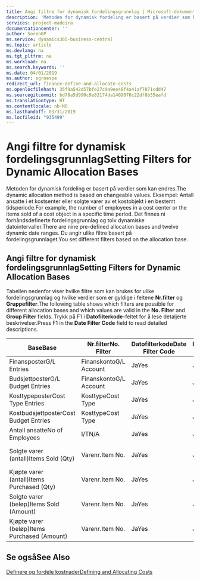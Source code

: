 ```yaml
---
title: Angi filtre for dynamisk fordelingsgrunnlag | Microsoft-dokumentasjon
description: 'Metoden for dynamisk fordeling er basert på verdier som kan endres. Eksempel: Antall ansatte i et kostsenter eller solgte varer av et kostobjekt i en bestemt tidsperiode. Det finnes ni forhåndsdefinerte fordelingsgrunnlag og tolv dynamiske datointervaller. Du angir ulike filtre basert på fordelingsgrunnlaget.'
services: project-madeira
documentationcenter: ''
author: SorenGP
ms.service: dynamics365-business-central
ms.topic: article
ms.devlang: na
ms.tgt_pltfrm: na
ms.workload: na
ms.search.keywords: ''
ms.date: 04/01/2019
ms.author: sgroespe
redirect_url: finance-define-and-allocate-costs
ms.openlocfilehash: 35f9a542d57bfe27c9a9ee48f4a41af7071cdd47
ms.sourcegitcommit: bd78a5d990c9e83174da1409076c22df8b35eafd
ms.translationtype: HT
ms.contentlocale: nb-NO
ms.lasthandoff: 03/31/2019
ms.locfileid: "935499"
---
```

# <a name="setting-filters-for-dynamic-allocation-bases"></a><span data-ttu-id="40d61-106">Angi filtre for dynamisk fordelingsgrunnlag</span><span class="sxs-lookup"><span data-stu-id="40d61-106">Setting Filters for Dynamic Allocation Bases</span></span>
<span data-ttu-id="40d61-107">Metoden for dynamisk fordeling er basert på verdier som kan endres.</span><span class="sxs-lookup"><span data-stu-id="40d61-107">The dynamic allocation method is based on changeable values.</span></span> <span data-ttu-id="40d61-108">Eksempel: Antall ansatte i et kostsenter eller solgte varer av et kostobjekt i en bestemt tidsperiode.</span><span class="sxs-lookup"><span data-stu-id="40d61-108">For example, the number of employees in a cost center or the items sold of a cost object in a specific time period.</span></span> <span data-ttu-id="40d61-109">Det finnes ni forhåndsdefinerte fordelingsgrunnlag og tolv dynamiske datointervaller.</span><span class="sxs-lookup"><span data-stu-id="40d61-109">There are nine pre-defined allocation bases and twelve dynamic date ranges.</span></span> <span data-ttu-id="40d61-110">Du angir ulike filtre basert på fordelingsgrunnlaget.</span><span class="sxs-lookup"><span data-stu-id="40d61-110">You set different filters based on the allocation base.</span></span>  

## <a name="setting-filters-for-dynamic-allocation-bases"></a><span data-ttu-id="40d61-111">Angi filtre for dynamisk fordelingsgrunnlag</span><span class="sxs-lookup"><span data-stu-id="40d61-111">Setting Filters for Dynamic Allocation Bases</span></span>  
 <span data-ttu-id="40d61-112">Tabellen nedenfor viser hvilke filtre som kan brukes for ulike fordelingsgrunnlag og hvilke verdier som er gyldige i feltene **Nr.filter** og **Gruppefilter**.</span><span class="sxs-lookup"><span data-stu-id="40d61-112">The following table shows which filters are possible for different allocation bases and which values are valid in the **No. Filter** and **Group Filter** fields.</span></span> <span data-ttu-id="40d61-113">Trykk på F1 i **Datofilterkode**-feltet for å lese detaljerte beskrivelser.</span><span class="sxs-lookup"><span data-stu-id="40d61-113">Press F1 in the **Date Filter Code** field to read detailed descriptions.</span></span>  

|<span data-ttu-id="40d61-114">**Base**</span><span class="sxs-lookup"><span data-stu-id="40d61-114">**Base**</span></span>|<span data-ttu-id="40d61-115">**Nr.filter**</span><span class="sxs-lookup"><span data-stu-id="40d61-115">**No. Filter**</span></span>|<span data-ttu-id="40d61-116">**Datofilterkode**</span><span class="sxs-lookup"><span data-stu-id="40d61-116">**Date Filter Code**</span></span>|<span data-ttu-id="40d61-117">**Kostsenterfilter**</span><span class="sxs-lookup"><span data-stu-id="40d61-117">**Cost Center Filter**</span></span>|<span data-ttu-id="40d61-118">**Kostobjektfilter**</span><span class="sxs-lookup"><span data-stu-id="40d61-118">**Cost Object Filter**</span></span>|<span data-ttu-id="40d61-119">**Gruppefilter**</span><span class="sxs-lookup"><span data-stu-id="40d61-119">**Group Filter**</span></span>|  
|--------------|----------------------------------------|----------------------------------------------|------------------------------------------------|------------------------------------------------|------------------------------------------|  
|<span data-ttu-id="40d61-120">Finansposter</span><span class="sxs-lookup"><span data-stu-id="40d61-120">G/L Entries</span></span>|<span data-ttu-id="40d61-121">Finanskonto</span><span class="sxs-lookup"><span data-stu-id="40d61-121">G/L Account</span></span>|<span data-ttu-id="40d61-122">Ja</span><span class="sxs-lookup"><span data-stu-id="40d61-122">Yes</span></span>|<span data-ttu-id="40d61-123">Ja</span><span class="sxs-lookup"><span data-stu-id="40d61-123">Yes</span></span>|<span data-ttu-id="40d61-124">Ja</span><span class="sxs-lookup"><span data-stu-id="40d61-124">Yes</span></span>|<span data-ttu-id="40d61-125">I/T</span><span class="sxs-lookup"><span data-stu-id="40d61-125">N/A</span></span>|  
|<span data-ttu-id="40d61-126">Budsjettposter</span><span class="sxs-lookup"><span data-stu-id="40d61-126">G/L Budget Entries</span></span>|<span data-ttu-id="40d61-127">Finanskonto</span><span class="sxs-lookup"><span data-stu-id="40d61-127">G/L Account</span></span>|<span data-ttu-id="40d61-128">Ja</span><span class="sxs-lookup"><span data-stu-id="40d61-128">Yes</span></span>|<span data-ttu-id="40d61-129">Ja</span><span class="sxs-lookup"><span data-stu-id="40d61-129">Yes</span></span>|<span data-ttu-id="40d61-130">Ja</span><span class="sxs-lookup"><span data-stu-id="40d61-130">Yes</span></span>|<span data-ttu-id="40d61-131">Budsjettnavn</span><span class="sxs-lookup"><span data-stu-id="40d61-131">G/L Budget Name</span></span>|  
|<span data-ttu-id="40d61-132">Kosttypeposter</span><span class="sxs-lookup"><span data-stu-id="40d61-132">Cost Type Entries</span></span>|<span data-ttu-id="40d61-133">Kosttype</span><span class="sxs-lookup"><span data-stu-id="40d61-133">Cost Type</span></span>|<span data-ttu-id="40d61-134">Ja</span><span class="sxs-lookup"><span data-stu-id="40d61-134">Yes</span></span>|<span data-ttu-id="40d61-135">Ja</span><span class="sxs-lookup"><span data-stu-id="40d61-135">Yes</span></span>|<span data-ttu-id="40d61-136">Ja</span><span class="sxs-lookup"><span data-stu-id="40d61-136">Yes</span></span>|<span data-ttu-id="40d61-137">I/T</span><span class="sxs-lookup"><span data-stu-id="40d61-137">N/A</span></span>|  
|<span data-ttu-id="40d61-138">Kostbudsjettposter</span><span class="sxs-lookup"><span data-stu-id="40d61-138">Cost Budget Entries</span></span>|<span data-ttu-id="40d61-139">Kosttype</span><span class="sxs-lookup"><span data-stu-id="40d61-139">Cost Type</span></span>|<span data-ttu-id="40d61-140">Ja</span><span class="sxs-lookup"><span data-stu-id="40d61-140">Yes</span></span>|<span data-ttu-id="40d61-141">Ja</span><span class="sxs-lookup"><span data-stu-id="40d61-141">Yes</span></span>|<span data-ttu-id="40d61-142">Ja</span><span class="sxs-lookup"><span data-stu-id="40d61-142">Yes</span></span>|<span data-ttu-id="40d61-143">Budsjettnavn</span><span class="sxs-lookup"><span data-stu-id="40d61-143">Budget Name</span></span>|  
|<span data-ttu-id="40d61-144">Antall ansatte</span><span class="sxs-lookup"><span data-stu-id="40d61-144">No of Employees</span></span>|<span data-ttu-id="40d61-145">I/T</span><span class="sxs-lookup"><span data-stu-id="40d61-145">N/A</span></span>|<span data-ttu-id="40d61-146">Ja</span><span class="sxs-lookup"><span data-stu-id="40d61-146">Yes</span></span>|<span data-ttu-id="40d61-147">Ja</span><span class="sxs-lookup"><span data-stu-id="40d61-147">Yes</span></span>|<span data-ttu-id="40d61-148">Ja</span><span class="sxs-lookup"><span data-stu-id="40d61-148">Yes</span></span>|<span data-ttu-id="40d61-149">I/T</span><span class="sxs-lookup"><span data-stu-id="40d61-149">N/A</span></span>|  
|<span data-ttu-id="40d61-150">Solgte varer (antall)</span><span class="sxs-lookup"><span data-stu-id="40d61-150">Items Sold (Qty)</span></span>|<span data-ttu-id="40d61-151">Varenr.</span><span class="sxs-lookup"><span data-stu-id="40d61-151">Item No.</span></span>|<span data-ttu-id="40d61-152">Ja</span><span class="sxs-lookup"><span data-stu-id="40d61-152">Yes</span></span>|<span data-ttu-id="40d61-153">Ja</span><span class="sxs-lookup"><span data-stu-id="40d61-153">Yes</span></span>|<span data-ttu-id="40d61-154">Ja</span><span class="sxs-lookup"><span data-stu-id="40d61-154">Yes</span></span>|<span data-ttu-id="40d61-155">Bokføringsgruppe - lager</span><span class="sxs-lookup"><span data-stu-id="40d61-155">Inventory Posting Group</span></span>|  
|<span data-ttu-id="40d61-156">Kjøpte varer (antall)</span><span class="sxs-lookup"><span data-stu-id="40d61-156">Items Purchased (Qty)</span></span>|<span data-ttu-id="40d61-157">Varenr.</span><span class="sxs-lookup"><span data-stu-id="40d61-157">Item No.</span></span>|<span data-ttu-id="40d61-158">Ja</span><span class="sxs-lookup"><span data-stu-id="40d61-158">Yes</span></span>|<span data-ttu-id="40d61-159">Ja</span><span class="sxs-lookup"><span data-stu-id="40d61-159">Yes</span></span>|<span data-ttu-id="40d61-160">Ja</span><span class="sxs-lookup"><span data-stu-id="40d61-160">Yes</span></span>|<span data-ttu-id="40d61-161">Bokføringsgruppe - lager</span><span class="sxs-lookup"><span data-stu-id="40d61-161">Inventory Posting Group</span></span>|  
|<span data-ttu-id="40d61-162">Solgte varer (beløp)</span><span class="sxs-lookup"><span data-stu-id="40d61-162">Items Sold (Amount)</span></span>|<span data-ttu-id="40d61-163">Varenr.</span><span class="sxs-lookup"><span data-stu-id="40d61-163">Item No.</span></span>|<span data-ttu-id="40d61-164">Ja</span><span class="sxs-lookup"><span data-stu-id="40d61-164">Yes</span></span>|<span data-ttu-id="40d61-165">Ja</span><span class="sxs-lookup"><span data-stu-id="40d61-165">Yes</span></span>|<span data-ttu-id="40d61-166">Ja</span><span class="sxs-lookup"><span data-stu-id="40d61-166">Yes</span></span>|<span data-ttu-id="40d61-167">Bokføringsgruppe - lager</span><span class="sxs-lookup"><span data-stu-id="40d61-167">Inventory Posting Group</span></span>|  
|<span data-ttu-id="40d61-168">Kjøpte varer (beløp)</span><span class="sxs-lookup"><span data-stu-id="40d61-168">Items Purchased (Amount)</span></span>|<span data-ttu-id="40d61-169">Varenr.</span><span class="sxs-lookup"><span data-stu-id="40d61-169">Item No.</span></span>|<span data-ttu-id="40d61-170">Ja</span><span class="sxs-lookup"><span data-stu-id="40d61-170">Yes</span></span>|<span data-ttu-id="40d61-171">Ja</span><span class="sxs-lookup"><span data-stu-id="40d61-171">Yes</span></span>|<span data-ttu-id="40d61-172">Ja</span><span class="sxs-lookup"><span data-stu-id="40d61-172">Yes</span></span>|<span data-ttu-id="40d61-173">Bokføringsgruppe - lager</span><span class="sxs-lookup"><span data-stu-id="40d61-173">Inventory Posting Group</span></span>|  

## <a name="see-also"></a><span data-ttu-id="40d61-174">Se også</span><span class="sxs-lookup"><span data-stu-id="40d61-174">See Also</span></span>  
[<span data-ttu-id="40d61-175">Definere og fordele kostnader</span><span class="sxs-lookup"><span data-stu-id="40d61-175">Defining and Allocating Costs</span></span>](finance-define-and-allocate-costs.md)

